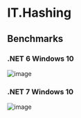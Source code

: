 # IT.Hashing

## Benchmarks

### .NET 6 Windows 10
![image](https://user-images.githubusercontent.com/1288091/209540854-81d381c8-9a7b-40d9-87f1-2c7d484c2c5f.png)

### .NET 7 Windows 10
![image](https://user-images.githubusercontent.com/1288091/209542942-b9f9ade3-b944-4239-aef0-6d1643bdd9dd.png)
